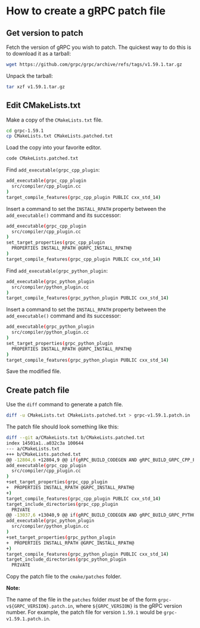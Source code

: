 # How to create a gRPC patch file

## Get version to patch

Fetch the version of gRPC you wish to patch. The quickest way to do this is
to download it as a tarball:

  ```bash
  wget https://github.com/grpc/grpc/archive/refs/tags/v1.59.1.tar.gz
  ```

Unpack the tarball:

  ```bash
  tar xzf v1.59.1.tar.gz
  ```

## Edit CMakeLists.txt

Make a copy of the `CMakeLists.txt` file.

  ```bash
  cd grpc-1.59.1
  cp CMakeLists.txt CMakeLists.patched.txt
  ```

Load the copy into your favorite editor.

  ```bash
  code CMakeLists.patched.txt
  ```

Find `add_executable(grpc_cpp_plugin`:

  ```bash
  add_executable(grpc_cpp_plugin
    src/compiler/cpp_plugin.cc
  )
  target_compile_features(grpc_cpp_plugin PUBLIC cxx_std_14)
  ```

Insert a command to set the `INSTALL_RPATH` property between the
`add_executable()` command and its successor:

  ```bash
  add_executable(grpc_cpp_plugin
    src/compiler/cpp_plugin.cc
  )
  set_target_properties(grpc_cpp_plugin
    PROPERTIES INSTALL_RPATH @GRPC_INSTALL_RPATH@
  )
  target_compile_features(grpc_cpp_plugin PUBLIC cxx_std_14)
  ```

Find `add_executable(grpc_python_plugin`:

  ```bash
  add_executable(grpc_python_plugin
    src/compiler/python_plugin.cc
  )
  target_compile_features(grpc_python_plugin PUBLIC cxx_std_14)
  ```

Insert a command to set the `INSTALL_RPATH` property between the
`add_executable()` command and its successor:

  ```bash
  add_executable(grpc_python_plugin
    src/compiler/python_plugin.cc
  )
  set_target_properties(grpc_python_plugin
    PROPERTIES INSTALL_RPATH @GRPC_INSTALL_RPATH@
  )
  target_compile_features(grpc_python_plugin PUBLIC cxx_std_14)
  ```

Save the modified file.

## Create patch file

Use the `diff` command to generate a patch file.

  ```bash
  diff -u CMakeLists.txt CMakeLists.patched.txt > grpc-v1.59.1.patch.in
  ```

The patch file should look something like this:

  ```bash
  diff --git a/CMakeLists.txt b/CMakeLists.patched.txt
  index 14501a1..a032c3a 100644
  --- a/CMakeLists.txt
  +++ b/CMakeLists.patched.txt
  @@ -12804,6 +12804,9 @@ if(gRPC_BUILD_CODEGEN AND gRPC_BUILD_GRPC_CPP_PLUGIN)
  add_executable(grpc_cpp_plugin
    src/compiler/cpp_plugin.cc
  )
  +set_target_properties(grpc_cpp_plugin
  +  PROPERTIES INSTALL_RPATH @GRPC_INSTALL_RPATH@
  +)
  target_compile_features(grpc_cpp_plugin PUBLIC cxx_std_14)
  target_include_directories(grpc_cpp_plugin
    PRIVATE
  @@ -13037,6 +13040,9 @@ if(gRPC_BUILD_CODEGEN AND gRPC_BUILD_GRPC_PYTHON_PLUGIN)
  add_executable(grpc_python_plugin
    src/compiler/python_plugin.cc
  )
  +set_target_properties(grpc_python_plugin
  +  PROPERTIES INSTALL_RPATH @GRPC_INSTALL_RPATH@
  +)
  target_compile_features(grpc_python_plugin PUBLIC cxx_std_14)
  target_include_directories(grpc_python_plugin
    PRIVATE
  ```

Copy the patch file to the `cmake/patches` folder.

**Note:**

The name of the file in the `patches` folder *must* be of the form
`grpc-v${GRPC_VERSION}.patch.in`, where `${GRPC_VERSION}` is the
gRPC version number. For example, the patch file for version `1.59.1`
would be `grpc-v1.59.1.patch.in`.
